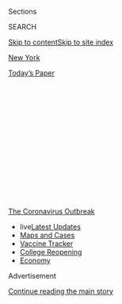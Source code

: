 <div id="app">

<div>

<div>

<div>

<div class="NYTAppHideMasthead css-1q2w90k e1suatyy0">

<div class="section css-ui9rw0 e1suatyy2">

<div class="css-eph4ug er09x8g0">

<div class="css-6n7j50">

</div>

<span class="css-1dv1kvn">Sections</span>

<div class="css-10488qs">

<span class="css-1dv1kvn">SEARCH</span>

</div>

[Skip to content](#site-content)[Skip to site index](#site-index)

</div>

<div id="masthead-section-label" class="css-1wr3we4 eaxe0e00">

[New
York](https://www.nytimes.com/section/nyregion)

</div>

<div class="css-10698na e1huz5gh0">

</div>

</div>

<div id="masthead-bar-one" class="section hasLinks css-15hmgas e1csuq9d3">

<div class="css-uqyvli e1csuq9d0">

</div>

<div class="css-1uqjmks e1csuq9d1">

</div>

<div class="css-9e9ivx">

[](https://myaccount.nytimes.com/auth/login?response_type=cookie&client_id=vi)

</div>

<div class="css-1bvtpon e1csuq9d2">

[Today’s
Paper](https://www.nytimes.com/section/todayspaper)

</div>

</div>

</div>

</div>

<div data-aria-hidden="false">

<div id="site-content" data-role="main">

<div>

<div class="css-1aor85t" style="opacity:0.000000001;z-index:-1;visibility:hidden">

<div class="css-1hqnpie">

<div class="css-epjblv">

<span class="css-17xtcya">[New
York](/section/nyregion)</span><span class="css-x15j1o">|</span><span class="css-fwqvlz">He
Saw ‘No Proof’ Closures Would Curb Virus. Now He Has De Blasio’s
Trust.</span>

</div>

<div class="css-k008qs">

<div class="css-1iwv8en">

<span class="css-18z7m18"></span>

<div>

</div>

</div>

<span class="css-1n6z4y">https://nyti.ms/2yPCrFM</span>

<div class="css-1705lsu">

<div class="css-4xjgmj">

<div class="css-4skfbu" data-role="toolbar" data-aria-label="Social Media Share buttons, Save button, and Comments Panel with current comment count" data-testid="share-tools">

  - 
  - 
  - 
  - 
    
    <div class="css-6n7j50">
    
    </div>

  - 

</div>

</div>

</div>

</div>

</div>

</div>

<div id="NYT_TOP_BANNER_REGION" class="css-13pd83m">

<div>

<div id="styln-prism-menu-1592847958612" class="section interactive-content interactive-size-medium css-1edisqu">

<div class="css-17ih8de interactive-body">

<div id="scroll-container" class="css-1gj85ro">

[<span class="styln-title-wrap"><span class="css-1pje3qr">The
Coronavirus</span><span class="css-1pje3qr">
Outbreak</span></span>](https://www.nytimes.com/news-event/coronavirus?action=click&pgtype=Article&state=default&region=TOP_BANNER&context=storylines_menu)

  - <span class="css-kqxiym" data-emphasize="true">live</span>[Latest
    Updates](https://www.nytimes.com/2020/08/04/world/coronavirus-cases.html?action=click&pgtype=Article&state=default&region=TOP_BANNER&context=storylines_menu)
  - [Maps and
    Cases](https://www.nytimes.com/interactive/2020/us/coronavirus-us-cases.html?action=click&pgtype=Article&state=default&region=TOP_BANNER&context=storylines_menu)
  - [Vaccine
    Tracker](https://www.nytimes.com/interactive/2020/science/coronavirus-vaccine-tracker.html?action=click&pgtype=Article&state=default&region=TOP_BANNER&context=storylines_menu)
  - [College
    Reopening](https://www.nytimes.com/2020/08/02/us/covid-college-reopening.html?action=click&pgtype=Article&state=default&region=TOP_BANNER&context=storylines_menu)
  - [Economy](https://www.nytimes.com/live/2020/08/04/business/stock-market-today-coronavirus?action=click&pgtype=Article&state=default&region=TOP_BANNER&context=storylines_menu)

</div>

</div>

</div>

</div>

</div>

<div id="top-wrapper" class="css-1sy8kpn">

<div id="top-slug" class="css-l9onyx">

Advertisement

</div>

[Continue reading the main
story](#after-top)

<div class="ad top-wrapper" style="text-align:center;height:100%;display:block;min-height:250px">

<div id="top" class="place-ad" data-position="top" data-size-key="top">

</div>

</div>

<div id="after-top">

</div>

</div>

<div>

<div id="sponsor-wrapper" class="css-1hyfx7x">

<div id="sponsor-slug" class="css-19vbshk">

Supported by

</div>

[Continue reading the main
story](#after-sponsor)

<div id="sponsor" class="ad sponsor-wrapper" style="text-align:center;height:100%;display:block">

</div>

<div id="after-sponsor">

</div>

</div>

<div class="css-186x18t">

</div>

<div class="css-1vkm6nb ehdk2mb0">

# He Saw ‘No Proof’ Closures Would Curb Virus. Now He Has De Blasio’s Trust.

</div>

The head of New York City’s public hospitals pushed to keep the city
open in early March. Now the mayor has put him in charge of contact
tracing, deepening a rift with the Health Department.

<div class="css-79elbk" data-testid="photoviewer-wrapper">

<div class="css-z3e15g" data-testid="photoviewer-wrapper-hidden">

</div>

<div class="css-1a48zt4 ehw59r15" data-testid="photoviewer-children">

![<span class="css-16f3y1r e13ogyst0" data-aria-hidden="true">Dr.
Mitchell Katz, left, who came to New York from top health positions in
California, has earned the trust of Mayor Bill de
Blasio.</span><span class="css-cnj6d5 e1z0qqy90" itemprop="copyrightHolder"><span class="css-1ly73wi e1tej78p0">Credit...</span><span><span>Gabriela
Bhaskar for The New York
Times</span></span></span>](https://static01.nyt.com/images/2020/05/15/nyregion/00NYVIRUS-HHC1/00NYVIRUS-HHC1-articleLarge.jpg?quality=75&auto=webp&disable=upscale)

</div>

</div>

<div class="css-18e8msd">

<div class="css-otjvjh epjyd6m0">

<div class="css-1u9l98q ey68jwv0" data-aria-hidden="true">

[![William K.
Rashbaum](https://static01.nyt.com/images/2018/06/13/multimedia/author-william-k-rashbaum/author-william-k-rashbaum-thumbLarge.jpg
"William K. Rashbaum")](https://www.nytimes.com/by/william-k-rashbaum)[![J.
David
Goodman](https://static01.nyt.com/images/2018/07/18/nyregion/author-j-david-goodman/author-j-david-goodman-thumbLarge.png
"J. David Goodman")](https://www.nytimes.com/by/j-david-goodman)[![Jeffery
C.
Mays](https://static01.nyt.com/images/2018/07/18/multimedia/author-jeffery-c-mays/author-jeffery-c-mays-thumbLarge.png
"Jeffery C. Mays")](https://www.nytimes.com/by/jeffery-c-mays)[![Joseph
Goldstein](https://static01.nyt.com/images/2018/07/16/multimedia/author-joseph-goldstein/author-joseph-goldstein-thumbLarge.png
"Joseph Goldstein")](https://www.nytimes.com/by/joseph-goldstein)

</div>

<div class="css-1baulvz">

By [<span class="css-1baulvz" itemprop="name">William K.
Rashbaum</span>](https://www.nytimes.com/by/william-k-rashbaum),
[<span class="css-1baulvz" itemprop="name">J. David
Goodman</span>](https://www.nytimes.com/by/j-david-goodman),
[<span class="css-1baulvz" itemprop="name">Jeffery C.
Mays</span>](https://www.nytimes.com/by/jeffery-c-mays) and
[<span class="css-1baulvz last-byline" itemprop="name">Joseph
Goldstein</span>](https://www.nytimes.com/by/joseph-goldstein)

</div>

</div>

  - 
    
    <div class="css-ld3wwf e16638kd2">
    
    May 14,
    2020
    
    </div>

  - 
    
    <div class="css-4xjgmj">
    
    <div class="css-d8bdto" data-role="toolbar" data-aria-label="Social Media Share buttons, Save button, and Comments Panel with current comment count" data-testid="share-tools">
    
      - 
      - 
      - 
      - 
        
        <div class="css-6n7j50">
        
        </div>
    
      - 
    
    </div>
    
    </div>

</div>

</div>

<div class="section meteredContent css-1r7ky0e" name="articleBody" itemprop="articleBody">

<div class="css-1fanzo5 StoryBodyCompanionColumn">

<div class="css-53u6y8">

As Mayor Bill de Blasio was resisting calls in March to cancel large
gatherings and slow the spread of the coronavirus in New York City, he
found behind-the-scenes support from a trusted voice: the head of his
public hospital system, Dr. Mitchell Katz.

There was “no proof that closures will help stop the spread,” Dr. Katz
wrote in an email to the mayor’s closest aides. He believed that banning
large events would hurt the economy and sow fear. “If it is not safe to
go to a conference, why is it safe to go to the hospital or ride in the
subway?” he wrote. And, he said, many New Yorkers were going to get
infected anyway.

“We have to accept that unless a vaccine is rapidly developed, large
numbers of people will get infected,” he wrote. “The good thing is
greater than 99 percent will recover without harm. Once people recover
they will have immunity. The immunity will protect the herd.”

For Mr. de Blasio, the arguments in Dr. Katz’s March 10 email, obtained
by The New York Times, appeared to hold sway over the calls for greater
restrictions on daily life from top Health Department officials, who
were alarmed by public health surveillance data pointing toward a
looming outbreak.

</div>

</div>

<div class="css-1fanzo5 StoryBodyCompanionColumn">

<div class="css-53u6y8">

The mayor did not order major closures, including of schools and
restaurants, until almost a week after the email — [a delay that
epidemiologists say allowed the virus to
spread](https://www.nytimes.com/2020/04/08/nyregion/new-york-coronavirus-response-delays.html).

</div>

</div>

<div class="css-79elbk" data-testid="photoviewer-wrapper">

<div class="css-z3e15g" data-testid="photoviewer-wrapper-hidden">

</div>

<div class="css-1a48zt4 ehw59r15" data-testid="photoviewer-children">

![<span class="css-16f3y1r e13ogyst0" data-aria-hidden="true">New York’s
subway system, like much in the city, was still operating normally on
March 10, even as calls to shut down the city were
mounting.</span><span class="css-cnj6d5 e1z0qqy90" itemprop="copyrightHolder"><span class="css-1ly73wi e1tej78p0">Credit...</span><span>Dave
Sanders for The New York
Times</span></span>](https://static01.nyt.com/images/2020/05/13/nyregion/00nyvirus-hhc2/merlin_170320284_ec945e83-055f-42e7-b857-79c768940c29-articleLarge.jpg?quality=75&auto=webp&disable=upscale)

</div>

</div>

<div class="css-1fanzo5 StoryBodyCompanionColumn">

<div class="css-53u6y8">

Now, as the crisis in New York City enters the next stage, Mr. de
Blasio, Dr. Katz and Health Department officials are once again
navigating a nasty public fissure.

Health experts fear that their rift may threaten the city’s ability to
limit the spread of the disease once the city — which has seen more than
20,000 people die of the virus — begins to reopen.

The mayor last week shocked the Health Department by taking away its
authority to oversee contact tracing, [giving the
job](https://www.nytimes.com/2020/05/07/nyregion/coronavirus-contact-tracing-nyc.html)
to Health and Hospitals, the agency overseen by Dr. Katz. It is a
monumental task: The city must build and run an army of some 2,500
people to track and trace the close contacts of every infected person.

</div>

</div>

<div class="css-1fanzo5 StoryBodyCompanionColumn">

<div class="css-53u6y8">

The mayor’s decision to shift the responsibility to the public hospital
system illustrated how Mr. de Blasio’s faith in Dr. Katz’s leadership
abilities took precedence over the experience and knowledge of his
public health officials, who have clashed with the mayor over a variety
of issues.

Epidemiologists, former public health officials and the city comptroller
criticized the move, pointing out that the Health Department has for
decades expertly performed contact tracing for diseases like
tuberculosis and H.I.V., and had been preparing for two weeks to run the
expanded tracing operation for Covid-19, the disease caused by the
coronavirus.

On Tuesday, the city comptroller, Scott M. Stringer, requested documents
from City Hall as part of a formal investigation into the city’s
response to the pandemic, including its handling of public health
recommendations. On Friday, the City Council will hold a hearing on the
mayor’s decision to give Health and Hospitals control of the contact
tracing effort.

Even the person who ran the city’s hospital system before Dr. Katz
thought the move was a mistake.

“It is a head-scratcher. I can’t figure out the rationale, and I don’t
think it’s worth the risks,” said Stanley Brezenoff, [who was
chosen](https://www.nytimes.com/2016/11/08/nyregion/chief-of-new-yorks-struggling-public-hospital-system-is-resigning.html)
by Mr. de Blasio in 2016 to temporarily lead Health and Hospitals. “Just
because they both have ‘health’ in the name doesn’t mean they’re in the
same
business.”

<div id="NYT_MAIN_CONTENT_1_REGION" class="css-9tf9ac">

<div>

<div id="styln-covid-updates-world" class="section interactive-content interactive-size-medium css-1ftcdic">

<div class="css-17ih8de interactive-body">

<div id="styln-briefing-block" data-asset-id="QXJ0aWNsZTpueXQ6Ly9hcnRpY2xlLzNhNGMwYWI5LWIwY2QtNWQwOS1hZTgwLTdjMGU3ZTA1OWQ2OA==">

<div class="briefing-block-header-section">

# [Latest Updates: Global Coronavirus Outbreak](https://www.nytimes.com/2020/08/04/world/coronavirus-cases.html?action=click&pgtype=Article&state=default&region=MAIN_CONTENT_1&context=storylines_live_updates)

<div class="briefing-block-ts">

Updated 2020-08-05T06:48:23.151Z

</div>

</div>

  - [As talks drag on, McConnell signals openness to jobless aid
    extension, and negotiators agree on a
    deadline.](https://www.nytimes.com/2020/08/04/world/coronavirus-cases.html?action=click&pgtype=Article&state=default&region=MAIN_CONTENT_1&context=storylines_live_updates#link-762df92)
  - [Novavax sees encouraging results from two studies of its
    experimental
    vaccine.](https://www.nytimes.com/2020/08/04/world/coronavirus-cases.html?action=click&pgtype=Article&state=default&region=MAIN_CONTENT_1&context=storylines_live_updates#link-1228a480)
  - [Mississippians must now wear masks in public, governor
    says.](https://www.nytimes.com/2020/08/04/world/coronavirus-cases.html?action=click&pgtype=Article&state=default&region=MAIN_CONTENT_1&context=storylines_live_updates#link-794484ed)

<div class="briefing-block-footer">

<div class="briefing-block-footer-meta">

[See more
updates](https://www.nytimes.com/2020/08/04/world/coronavirus-cases.html?action=click&pgtype=Article&state=default&region=MAIN_CONTENT_1&context=storylines_live_updates)

</div>

<div class="briefing-block-briefinglinks">

<span>More live coverage:</span>
[Markets](https://www.nytimes.com/live/2020/08/04/business/stock-market-today-coronavirus?action=click&pgtype=Article&state=default&region=MAIN_CONTENT_1&context=storylines_live_updates)

</div>

</div>

</div>

</div>

</div>

</div>

</div>

“I’m second to none in my admiration for Mitch’s clinical prowess,” Mr.
Brezenoff added, “but this is a job for the Health Department.”

Dr. Katz, who is well regarded in the hospitals field, declined to
comment for this article. His defenders said it was important to view
his March 10 email about keeping the city open within the context of
that time. Public health experts were wrestling with a highly unusual
series of factors, and there was a wide range of opinions about how to
respond.

The mayor’s press secretary, Freddi Goldstein, when asked about the
March 10 email, said that the mayor had sought advice from many experts,
and that a range of individuals including Dr. Katz and the health
commissioner, Dr. Oxiris Barbot, “gave the best advice based on what
they knew at that time.”

</div>

</div>

<div class="css-1fanzo5 StoryBodyCompanionColumn">

<div class="css-53u6y8">

Ms. Goldstein said the decision to place its new contact tracing corps
under the control of Health and Hospitals was rooted in the need for a
“single, streamlined entity” to manage the program, along with the
city’s diagnostic testing efforts and oversight of care for infected
patients isolated in hotels.

“While the academic and expert knowledge that the Health Department
brings are essential pieces,” Ms. Goldstein said in an email, “the
ability to rely on the organizational infrastructure that H+H brings is
also essential.”

The mayor, she said, wanted the city to “capitalize on both.”

Mr. de Blasio, Dr. Katz and senior city officials have insisted that
Health and Hospitals — a quasi-private organization controlled by the
government — was chosen largely for practical reasons. Because of its
structure, it could hire people and award contracts more quickly than
the Health Department, a city agency that generally must follow city
procurement policies.

But during the coronavirus crisis, the hiring and contracts had already
been taken over by a foundation, the Fund for Public Health in New York,
which works with the Health Department; the city has also streamlined
Covid-19-related spending by suspending typical procurement
requirements.

Ms. Goldstein contended that Health and Hospitals had built-in
advantages, including access to supply chains, clinical surge staffing
contracts, telemedicine and reference lab contracts. It made sense to
give the tracing program to the hospitals, she added, so that the major
components of the city’s future efforts to control the virus — testing,
tracing, isolation — could be run under one roof.

An effective contact tracing program must be up and running before New
Yorkers can begin to safely emerge from their lockdown, public health
officials said. Getting such a system ready is a daunting challenge —
even without any stumbles or political
infighting.

</div>

</div>

<div class="css-79elbk" data-testid="photoviewer-wrapper">

<div class="css-z3e15g" data-testid="photoviewer-wrapper-hidden">

</div>

<div class="css-1a48zt4 ehw59r15" data-testid="photoviewer-children">

<div class="css-1xdhyk6 erfvjey0">

<span class="css-1ly73wi e1tej78p0">Image</span>

<div class="css-zjzyr8">

<div data-testid="lazyimage-container" style="height:257.77777777777777px">

</div>

</div>

</div>

<span class="css-16f3y1r e13ogyst0" data-aria-hidden="true">With the
number of new coronavirus cases decreasing in New York City, an
effective contact tracing system will be necessary to help prevent a new
outbreak as the city
opens.</span><span class="css-cnj6d5 e1z0qqy90" itemprop="copyrightHolder"><span class="css-1ly73wi e1tej78p0">Credit...</span><span>Desiree
Rios for The New York Times</span></span>

</div>

</div>

<div class="css-1fanzo5 StoryBodyCompanionColumn">

<div class="css-53u6y8">

But since taking office in 2014, Mr. de Blasio has found himself
routinely at odds with his own public health officials, differing on
issues including a proposed ban on horse carriages in Central Park and
an outbreak of Legionnaires’ disease in the Bronx.

</div>

</div>

<div class="css-1fanzo5 StoryBodyCompanionColumn">

<div class="css-53u6y8">

Current and former administration officials said the conflict stemmed
from Mr. de Blasio’s apparent distrust of experts and his
dissatisfaction with public health recommendations, which are often
based on scientific analysis of imperfect and at times incomplete
information.

The mayor prizes certainty, decisiveness and directness, aides and
former officials said. Dr. Katz, who came to New York after holding top
public health positions in San Francisco and Los Angeles, often
presented Mr. de Blasio with information in the way the mayor favored.

“He understands the importance of making clear, definitive decisions for
the top elected official he’s working for,” Eric Phillips, the mayor’s
former press secretary who now works in crisis management for the public
relations firm Edelman, said of Dr. Katz. “That’s why the mayor trusts
his judgment. Dr. Katz is not afraid to take a complicated subject, give
his opinion and make a recommendation.”

That dynamic emerged again in the early days of the coronavirus
outbreak. By the second week of March, the city’s public health warning
system — known as [the syndromic surveillance
system](https://a816-health.nyc.gov/hdi/epiquery/visualizations?PageType=ps&PopulationSource=Syndromic)
— began strongly signaling the spread of a flulike illness, officials
said.

City Hall wanted to see firm numbers of positive test results before
ordering closures. Publicly, as well as in guidance to other agencies as
late as March 9, the Health Department was not recommending the closure
of events, like the city’s half marathon, according to an email shared
with The Times.

But inside the department, staff members were deeply concerned that
their warnings were not getting through. Some were ready to walk out in
protest; others were threatening to quit.

</div>

</div>

<div class="css-1fanzo5 StoryBodyCompanionColumn">

<div class="css-53u6y8">

In his March 10 email to top city officials, Dr. Katz made the case that
keeping the city open was the best approach at the time.

“Canceling large gatherings gives people the wrong impression of this
illness,” he wrote. “Many of the events are being canceled anyway, and
fewer people are going out. However, it is very different when the
government starts telling people to do this.”

He wrote that Italy “is having a terrible problem that I do not believe
we will have,” and ended the message by arguing that shutting down
events could create fear among some with mental health issues.

“If even a few people with serious mental illness become more isolated
or fearful due to messaging, we could have more permanent harm than we
currently have with Covid-19,” he wrote in the email, which was sent to
three deputy mayors, top health officials and the budget director.

Ms. Goldstein said Dr. Katz stood by his concern over the harm caused by
isolation to those with mental illness and by his comments on herd
immunity.

<div id="NYT_MAIN_CONTENT_3_REGION" class="css-9tf9ac">

<div>

<div id="styln-prism-freeform-1594220623585" class="section interactive-content interactive-size-medium css-1ftcdic">

<div class="css-17ih8de interactive-body">

<div id="prism-freeform-block-85410" class="css-19mumt8" data-role="complementary" data-storyline="The Coronavirus Outbreak" data-truncated="true" tabindex="0">

<div class="css-a8d9oz">

<div class="css-eb027h">

[](https://www.nytimes.com/news-event/coronavirus?action=click&pgtype=Article&state=default&region=MAIN_CONTENT_3&context=storylines_faq)

### The Coronavirus Outbreak ›

#### Frequently Asked Questions

Updated August 4, 2020

  - #### I have antibodies. Am I now immune?
    
      - As of right now,[that seems likely, for at least several
        months.](https://www.nytimes.com/2020/07/22/health/covid-antibodies-herd-immunity.html?action=click&pgtype=Article&state=default&region=MAIN_CONTENT_3&context=storylines_faq)
        There have been frightening accounts of people suffering what
        seems to be a second bout of Covid-19. But experts say these
        patients may have a drawn-out course of infection, with the
        virus taking a slow toll weeks to months after initial exposure.
        People infected with the coronavirus typically
        [produce](https://www.nature.com/articles/s41586-020-2456-9)
        immune molecules called antibodies, which are [protective
        proteins made in response to an
        infection](https://www.nytimes.com/2020/05/07/health/coronavirus-antibody-prevalence.html?action=click&pgtype=Article&state=default&region=MAIN_CONTENT_3&context=storylines_faq)[.
        These antibodies
        may](https://www.nytimes.com/2020/05/07/health/coronavirus-antibody-prevalence.html?action=click&pgtype=Article&state=default&region=MAIN_CONTENT_3&context=storylines_faq)
        last in the body [only two to three
        months](https://www.nature.com/articles/s41591-020-0965-6),
        which may seem worrisome, but that’s perfectly normal after an
        acute infection subsides, said Dr. Michael Mina, an immunologist
        at Harvard University. It may be possible to get the coronavirus
        again, but it’s highly unlikely that it would be possible in a
        short window of time from initial infection or make people
        sicker the second time.

  - #### I’m a small-business owner. Can I get relief?
    
      - The [stimulus bills enacted in
        March](https://www.nytimes.com/article/small-business-loans-stimulus-grants-freelancers-coronavirus.html?action=click&pgtype=Article&state=default&region=MAIN_CONTENT_3&context=storylines_faq)
        offer help for the millions of American small businesses. Those
        eligible for aid are businesses and nonprofit organizations with
        fewer than 500 workers, including sole proprietorships,
        independent contractors and freelancers. Some larger companies
        in some industries are also eligible. The help being offered,
        which is being managed by the Small Business Administration,
        includes the Paycheck Protection Program and the Economic Injury
        Disaster Loan program. But lots of folks have [not yet seen
        payouts.](https://www.nytimes.com/interactive/2020/05/07/business/small-business-loans-coronavirus.html?action=click&pgtype=Article&state=default&region=MAIN_CONTENT_3&context=storylines_faq)
        Even those who have received help are confused: The rules are
        draconian, and some are stuck sitting on [money they don’t know
        how to
        use.](https://www.nytimes.com/2020/05/02/business/economy/loans-coronavirus-small-business.html?action=click&pgtype=Article&state=default&region=MAIN_CONTENT_3&context=storylines_faq)
        Many small-business owners are getting less than they expected
        or [not hearing anything at
        all.](https://www.nytimes.com/2020/06/10/business/Small-business-loans-ppp.html?action=click&pgtype=Article&state=default&region=MAIN_CONTENT_3&context=storylines_faq)

  - #### What are my rights if I am worried about going back to work?
    
      - Employers have to provide [a safe
        workplace](https://www.osha.gov/SLTC/covid-19/standards.html)
        with policies that protect everyone equally. [And if one of your
        co-workers tests positive for the coronavirus, the
        C.D.C.](https://www.nytimes.com/article/coronavirus-money-unemployment.html?action=click&pgtype=Article&state=default&region=MAIN_CONTENT_3&context=storylines_faq)
        has said that [employers should tell their
        employees](https://www.cdc.gov/coronavirus/2019-ncov/community/guidance-business-response.html)
        -- without giving you the sick employee’s name -- that they may
        have been exposed to the virus.

  - #### Should I refinance my mortgage?
    
      - [It could be a good
        idea,](https://www.nytimes.com/article/coronavirus-money-unemployment.html?action=click&pgtype=Article&state=default&region=MAIN_CONTENT_3&context=storylines_faq)
        because mortgage rates have [never been
        lower.](https://www.nytimes.com/2020/07/16/business/mortgage-rates-below-3-percent.html?action=click&pgtype=Article&state=default&region=MAIN_CONTENT_3&context=storylines_faq)
        Refinancing requests have pushed mortgage applications to some
        of the highest levels since 2008, so be prepared to get in line.
        But defaults are also up, so if you’re thinking about buying a
        home, be aware that some lenders have tightened their standards.

  - #### What is school going to look like in September?
    
      - It is unlikely that many schools will return to a normal
        schedule this fall, requiring the grind of [online
        learning](https://www.nytimes.com/2020/06/05/us/coronavirus-education-lost-learning.html?action=click&pgtype=Article&state=default&region=MAIN_CONTENT_3&context=storylines_faq),
        [makeshift child
        care](https://www.nytimes.com/2020/05/29/us/coronavirus-child-care-centers.html?action=click&pgtype=Article&state=default&region=MAIN_CONTENT_3&context=storylines_faq)
        and [stunted
        workdays](https://www.nytimes.com/2020/06/03/business/economy/coronavirus-working-women.html?action=click&pgtype=Article&state=default&region=MAIN_CONTENT_3&context=storylines_faq)
        to continue. California’s two largest public school districts —
        Los Angeles and San Diego — said on July 13, that [instruction
        will be remote-only in the
        fall](https://www.nytimes.com/2020/07/13/us/lausd-san-diego-school-reopening.html?action=click&pgtype=Article&state=default&region=MAIN_CONTENT_3&context=storylines_faq),
        citing concerns that surging coronavirus infections in their
        areas pose too dire a risk for students and teachers. Together,
        the two districts enroll some 825,000 students. They are the
        largest in the country so far to abandon plans for even a
        partial physical return to classrooms when they reopen in
        August. For other districts, the solution won’t be an
        all-or-nothing approach. [Many
        systems](https://bioethics.jhu.edu/research-and-outreach/projects/eschool-initiative/school-policy-tracker/),
        including the nation’s largest, New York City, are devising
        [hybrid
        plans](https://www.nytimes.com/2020/06/26/us/coronavirus-schools-reopen-fall.html?action=click&pgtype=Article&state=default&region=MAIN_CONTENT_3&context=storylines_faq)
        that involve spending some days in classrooms and other days
        online. There’s no national policy on this yet, so check with
        your municipal school system regularly to see what is happening
        in your
community.

<div id="styln-survey-component-85410" class="styln-survey-component" data-surveyname="faq" data-surveystoryline="coronavirus">

</div>

</div>

<div class="css-6mllg9">

</div>

<div class="css-pmm6ed">

<span class="css-5gimkt"></span>

</div>

</div>

</div>

</div>

</div>

</div>

</div>

She added that if there was anything to be second-guessed, it would be
the shifting guidance from the Centers for Disease Control. “The C.D.C.
repeatedly misled us and greatly hampered our ability to catch and
respond to this disease,” she said.

Part of Dr. Katz’s reasoning in March for opposing closures,
particularly of city schools, was that it would lead to health care
workers not showing up to work — a concern shared by leaders of New
York’s private hospitals. Kenneth E. Raske, the president of the
Greater New York Hospital Association, said large gatherings were a
“corollary issue” to the question of closing schools.

</div>

</div>

<div class="css-1fanzo5 StoryBodyCompanionColumn">

<div class="css-53u6y8">

Michael Dowling, the chief executive of Northwell Health, the state’s
largest health care provider, said, “Mitch was asking questions that a
lot of people were asking at that point.”

But Mr. Dowling also recalled that on March 10, the day that Dr. Katz
sent the email, Northwell decided to cancel all of its in-person
executive meetings, after a top hospital leader involved in the pandemic
response tested positive for Covid-19.

That same day, Dr. Katz appeared with the mayor at a news conference at
Bellevue Hospital, one of 11 public hospitals in the city’s system. In
spite of signs that the virus’s presence was growing, Dr. Katz gave an
optimistic report, saying the system was ready to handle a surge in
patients.

</div>

</div>

<div class="css-79elbk" data-testid="photoviewer-wrapper">

<div class="css-z3e15g" data-testid="photoviewer-wrapper-hidden">

</div>

<div class="css-1a48zt4 ehw59r15" data-testid="photoviewer-children">

<div class="css-1xdhyk6 erfvjey0">

<span class="css-1ly73wi e1tej78p0">Image</span>

<div class="css-zjzyr8">

<div data-testid="lazyimage-container" style="height:257.77777777777777px">

</div>

</div>

</div>

<span class="css-16f3y1r e13ogyst0" data-aria-hidden="true">Dr. Katz and
leaders of private hospitals initially did not want city schools to
close because they feared that it might force health care workers to
miss
work.</span><span class="css-cnj6d5 e1z0qqy90" itemprop="copyrightHolder"><span class="css-1ly73wi e1tej78p0">Credit...</span><span>Sarah
Blesener for The New York Times</span></span>

</div>

</div>

<div class="css-1fanzo5 StoryBodyCompanionColumn">

<div class="css-53u6y8">

His confidence — and his arguments in favor of keeping the city open —
increased his stature with the mayor, said two people with knowledge of
City Hall discussions.

His influence grew further during that period in March, as the mayor
sought an expansion of testing and the city began opening testing sites
at public hospitals. The Health Department objected at the time, saying
that outpatient testing sites would draw those with the disease into
contact with those who were not yet infected.

Mr. de Blasio’s decision to take the contact tracing program away from
Health Department leadership may have been the most public example of
their fractured relationship, but their conflicts stretch back to the
mayor’s first term.

</div>

</div>

<div class="css-1fanzo5 StoryBodyCompanionColumn">

<div class="css-53u6y8">

Aides to the mayor, looking to help him deliver a campaign promise to
ban horse-drawn carriages from Central Park, sought assistance from the
Health Department, said Daniel Kass, a former deputy health
commissioner.

“City Hall tried to enlist the Health Department to support the argument
that the stables were unfit, and that horses were injured at a high rate
on the streets in New York,” Mr. Kass said. “The Health Department had
no data to support those arguments.”

The rift widened during the Legionnaires’ disease outbreak in 2015 in
the Bronx that killed 12 people. The Health Department had identified
five buildings in the Bronx as the source of the disease, but Mr. de
Blasio wanted the department to test cooling towers broadly across the
city.

That struck officials as illogical, but Mr. de Blasio was insistent. In
one gathering of roughly 50 people at Lincoln Hospital in the Bronx, the
mayor appeared eager for other city agencies to step in, and he looked
to his buildings commissioner for possible assistance.

“Do you need helicopters?” Mr. de Blasio asked, according to a person
who was present at the meeting. The dumbfounded buildings commissioner
said he did not. Mr. de Blasio upbraided him, and then stormed out of
the meeting.

“The mayor was elected to protect and advocate for New Yorkers — that’s
what he did,” Ms. Goldstein said of the Legionnaires’ episode.

Another flare-up emerged during the coronavirus outbreak, when the mayor
interceded in an argument in late March between Dr. Barbot and Terence
Monahan, the highest-ranking uniformed member of the Police Department.
Chief Monahan had demanded that the Health Department relinquish
hundreds of thousands of protective masks for the police force to use.

</div>

</div>

<div class="css-1fanzo5 StoryBodyCompanionColumn">

<div class="css-53u6y8">

The mayor sided with Chief Monahan; the roughly seven-week-old
confrontation, [reported by The New York
Post](https://nypost.com/2020/05/13/nyc-health-commissioner-wouldnt-supply-nypd-with-masks/)
late Wednesday, led Dr. Barbot to apologize, according to her spokesman.

An official at the Health Department said Dr. Barbot’s remarks came
after Police Department officials had shown up at a secure Health
Department warehouse and tried to commandeer 500,000 N-95 masks that
were earmarked for hospitals. Chief Monahan said in an interview that
the city’s Office of Emergency Management had given the go-ahead to pick
up 250,000 masks; when police showed up to the warehouse, they were told
they were to receive only 50,000 masks.

During the confrontation, Dr. Barbot told Chief Monahan that she did not
“give two rats’ asses about your cops,” according to The Post. The
alleged remark drew vitriolic criticism from police unions, including
the Sergeants Benevolent Association, [which
referred](https://twitter.com/SBANYPD/status/1260730557190848512) to Dr.
Barbot as a “bitch” who had “blood on her hands” in a tweet.

After the mayor’s office intervened, the police were given 250,000
masks.

Mr. de Blasio said on Thursday that he was not previously aware of the
heated argument, and that he planned to discuss it with Dr. Barbot. “If
what was reported was accurate, the commissioner needs to apologize to
the men and women of the N.Y.P.D.,” he said.

The episode was emblematic of the growing rift between City Hall and the
Health Department, a state of affairs that Denis Nash, a professor at
the C.U.N.Y. School of Public Health who served as director of
H.I.V./AIDS surveillance at the Health Department, said was “incredibly
tragic.”

“It seems to be getting worse when we’re in the middle of a public
health crisis,” he said. “I worry that a rift like that could cost many
lives in New York.”

Ashley Southall contributed reporting.

</div>

</div>

</div>

<div>

</div>

<div>

</div>

<div>

</div>

<div>

<div id="bottom-wrapper" class="css-1ede5it">

<div id="bottom-slug" class="css-l9onyx">

Advertisement

</div>

[Continue reading the main
story](#after-bottom)

<div id="bottom" class="ad bottom-wrapper" style="text-align:center;height:100%;display:block;min-height:90px">

</div>

<div id="after-bottom">

</div>

</div>

</div>

</div>

</div>

## Site Index

<div>

</div>

## Site Information Navigation

  - [© <span>2020</span> <span>The New York Times
    Company</span>](https://help.nytimes.com/hc/en-us/articles/115014792127-Copyright-notice)

<!-- end list -->

  - [NYTCo](https://www.nytco.com/)
  - [Contact
    Us](https://help.nytimes.com/hc/en-us/articles/115015385887-Contact-Us)
  - [Work with us](https://www.nytco.com/careers/)
  - [Advertise](https://nytmediakit.com/)
  - [T Brand Studio](http://www.tbrandstudio.com/)
  - [Your Ad
    Choices](https://www.nytimes.com/privacy/cookie-policy#how-do-i-manage-trackers)
  - [Privacy](https://www.nytimes.com/privacy)
  - [Terms of
    Service](https://help.nytimes.com/hc/en-us/articles/115014893428-Terms-of-service)
  - [Terms of
    Sale](https://help.nytimes.com/hc/en-us/articles/115014893968-Terms-of-sale)
  - [Site
    Map](https://spiderbites.nytimes.com)
  - [Help](https://help.nytimes.com/hc/en-us)
  - [Subscriptions](https://www.nytimes.com/subscription?campaignId=37WXW)

</div>

</div>

</div>

</div>
